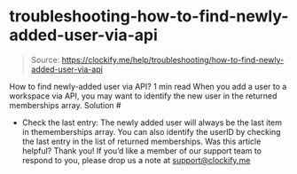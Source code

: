 # troubleshooting-how-to-find-newly-added-user-via-api

> Source: https://clockify.me/help/troubleshooting/how-to-find-newly-added-user-via-api

How to find newly-added user via API?
1 min read
When you add a user to a workspace via API, you may want to identify the new user in the returned memberships array.
Solution #
- Check the last entry:
The newly added user will always be the last item in thememberships
array.
You can also identify the userID
by checking the last entry in the list of returned memberships.
Was this article helpful?
Thank you! If you’d like a member of our support team to respond to you, please drop us a note at support@clockify.me